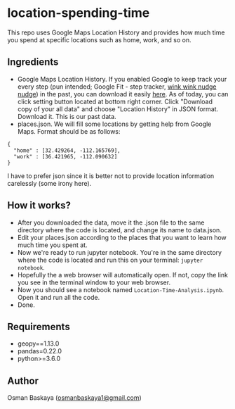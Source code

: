 # location-spending-time

This repo uses Google Maps Location History and provides how much time you spend at specific locations such as home, work, and so on.


## Ingredients

- Google Maps Location History. If you enabled Google to keep track your every step (pun intended; Google Fit - step tracker, [wink wink nudge nudge](https://www.youtube.com/watch?v=SrDFGa0juCM)) in the past, you can download it easily [here](https://www.google.com/maps/timeline). As of today, you can click setting button located at bottom right corner. Click "Download copy of your all data" and choose "Location History" in JSON format. Download it. This is our past data.
- places.json. We will fill some locations by getting help from Google Maps. Format should be as follows:

```
{
  "home" : [32.429264, -112.165769],
  "work" : [36.421965, -112.090632] 
}
```

I have to prefer json since it is better not to provide location information carelessly (some irony here). 

## How it works?
- After you downloaded the data, move it the .json file to the same directory where the code is located, and change its name to data.json. 
- Edit your places.json according to the places that you want to learn how much time you spent at.
- Now we're ready to run jupyter notebook. You're in the same directory where the code is located and run this on your terminal: `jupyter notebook`.
- Hopefully the a web browser will automatically open. If not, copy the link you see in the terminal window to your web browser.
- Now you should see a notebook named `Location-Time-Analysis.ipynb`. Open it and run all the code.
- Done.


## Requirements
* geopy==1.13.0
* pandas=0.22.0
* python>=3.6.0

## Author
Osman Baskaya (osmanbaskaya1@gmail.com)
